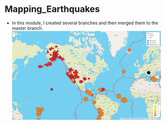 # Mapping_Earthquakes
- In this module, I created several branches and then merged them to the master branch.
<br /> ![Map](Earthquake_Challenge/challenge_map.PNG)
